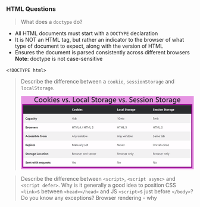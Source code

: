 ### HTML Questions

> What does a `doctype` do?

- All HTML documents must start with a `DOCTYPE` declaration
- It is NOT an HTML tag, but rather an indicator to the browser of what type of document to expect, along with the version of HTML
- Ensures the document is parsed consistently across different browsers
  **Note**: doctype is not case-sensitive

```
<!DOCTYPE html>
```

> Describe the difference between a `cookie`, `sessionStorage` and `localStorage`.
>
> ![Cookies, LocalStorage & SesstionStorage](./assets/storage.png?raw=true)

> Describe the difference between `<script>`, `<script async>` and `<script defer>`.
> Why is it generally a good idea to position CSS `<link>`s between `<head></head>` and JS `<script>`s just before `</body>`? Do you know any exceptions?
> Browser rendering - why <script> tag goes last?
> What is progressive rendering?
> Why you would use a `srcset` attribute in an image tag? Explain the process the browser uses when evaluating the content of this attribute.
> Have you used different HTML templating languages before?
> What is the difference between `canvas` and `svg`?
> What are empty elements in HTML ?
> SSR & CSR
> Explain the difference between layout, painting and compositing.
